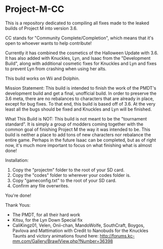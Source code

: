 # Project-M-CC
This is a repository dedicated to compiling all fixes made to the leaked builds of Project M into version 3.6.

CC stands for "Community Complete/Completion", which means that it's open to whoever wants to help contribute!

Currently it has combined the cosmetics of the Halloween Update with 3.6. It has also added with Knuckles, Lyn, and Isaac from the "Development Build", along with additional cosmetic fixes for Knuckles and Lyn and fixes to prevent Lyn from crashing when using her alts.

This build works on Wii and Dolphin.

Mission Statement: This build is intended to finish the work of the PMDT's development build and get a final, unofficial build. In order to preserve the 3.6 meta, there are no rebalances to characters that are already in place, except for bug fixes. To that end, this build is based off of 3.6. At the very least all the bugs should be fixed and Knuckles and Lyn will be finished.

What This Build is NOT: This build is not meant to be the "tournament standard". It is simply a group of modders coming together with the common goal of finishing Project M the way it was intended to be. This build is neither a place to add tons of new characters nor rebalance the entire game. Perhaps in the future Isaac can be completed, but as of right now, it's much more important to focus on what finishing what is almost done!

Installation:

1. Copy the "projectm" folder to the root of your SD card.
2. Copy the "codes" folder to wherever your codes folder is.
3. Copy "gameconfig.txt" to the root of your SD card.
4. Confirm any file overwrites.

You're done!

Thank Yous:
* The PMDT, for all their hard work
* Kitsu, for the Lyn Down Special fix
* CaliKingz01, Velen, Onii-chan, MandoWolfe, SouthCraft, Boygos, Pavlova and Mattimation with Credit to Nanobuds for the Knuckles Taunts and victory animations found here: http://forums.kc-mm.com/Gallery/BrawlView.php?Number=36398
